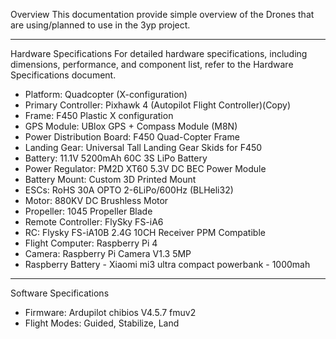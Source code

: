 Overview
This documentation provide simple overview of the Drones that are using/planned to use in the 3yp project.
________________________________________
Hardware Specifications
For detailed hardware specifications, including dimensions, performance, and component list, refer to the Hardware Specifications document.

-	Platform: Quadcopter (X-configuration)
-	Primary Controller: Pixhawk 4 (Autopilot Flight Controller)(Copy)
-	Frame: F450 Plastic X configuration
-	GPS Module: UBlox GPS + Compass Module (M8N)
-	Power Distribution Board: F450 Quad-Copter Frame
-	Landing Gear: Universal Tall Landing Gear Skids for F450
-	Battery: 11.1V 5200mAh 60C 3S LiPo Battery
-	Power Regulator: PM2D XT60 5.3V DC BEC Power Module
-	Battery Mount: Custom 3D Printed Mount
-	ESCs: RoHS 30A OPTO 2-6LiPo/600Hz (BLHeli32)
-	Motor: 880KV DC Brushless Motor
-	Propeller: 1045 Propeller Blade
-	Remote Controller: FlySky FS-iA6
-	RC: Flysky FS-iA10B 2.4G 10CH Receiver PPM Compatible
-	Flight Computer: Raspberry Pi 4
-	Camera: Raspberry Pi Camera V1.3 5MP
-	Raspberry Battery - Xiaomi mi3 ultra compact powerbank - 1000mah


________________________________________
Software Specifications

- Firmware: Ardupilot chibios V4.5.7 fmuv2
- Flight Modes: Guided, Stabilize, Land
